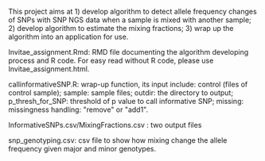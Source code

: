 This project aims at 
    1) develop algorithm to detect allele frequency changes of SNPs with SNP NGS data when a sample is mixed with another sample; 
     2) develop algorithm to estimate the mixing fractions; 3) wrap up the algorithm into an application for use.

Invitae_assignment.Rmd: RMD file documenting the algorithm developing process and R code. For easy read without R code, please use Invitae_assignment.html.

callinformativeSNP.R: wrap-up function, its input include: 
      control (files of control sample);
      sample: sample files; 
      outdir: the directory to output;
      p_thresh_for_SNP: threshold of p value to call informative SNP;
      missing: missingness handling: "remove" or "add1".
      
InformativeSNPs.csv/MixingFractions.csv : two output files

snp_genotyping.csv: csv file to show how mixing change the allele frequency given major and minor genotypes.
